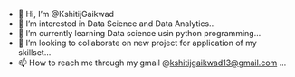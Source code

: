 - 👋 Hi, I’m @KshitijGaikwad
- 👀 I’m interested in Data Science and Data Analytics..
- 🌱 I’m currently learning Data science usin python programming...
- 💞️ I’m looking to collaborate on new project for application of my skillset...
- 📫 How to reach me through my gmail @kshitijgaikwad13@gmail.com ...

<!---
AbnoxiusK/AbnoxiusK is a ✨ special ✨ repository because its `README.md` (this file) appears on your GitHub profile.
You can click the Preview link to take a look at your changes.
--->

